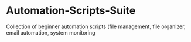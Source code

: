 # Automation-Scripts-Suite
Collection of beginner automation scripts (file management, file organizer, email automation, system monitoring
